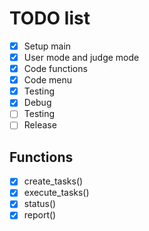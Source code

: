 # TODO list
- [X] Setup main
- [X] User mode and judge mode
- [X] Code functions
- [x] Code menu
- [X] Testing
- [X] Debug
- [ ] Testing
- [ ] Release

## Functions
- [X] create_tasks()
- [X] execute_tasks()
- [X] status()
- [X] report()
